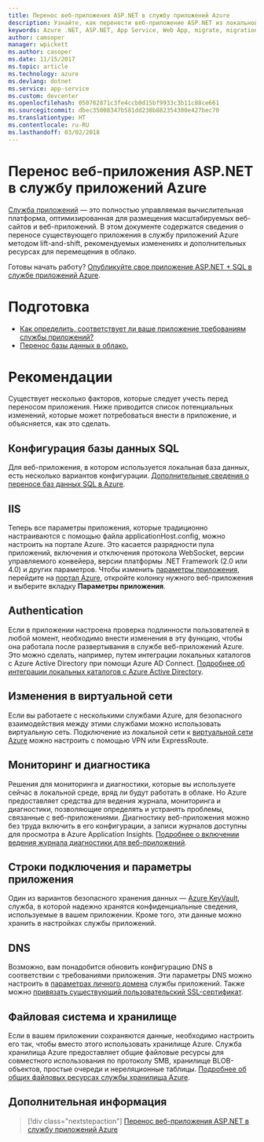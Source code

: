 ```yaml
---
title: Перенос веб-приложения ASP.NET в службу приложений Azure
description: Узнайте, как перенести веб-приложение ASP.NET из локальной среды в службу приложений Azure.
keywords: Azure .NET, ASP.NET, App Service, Web App, migrate, migration
author: camsoper
manager: wpickett
ms.author: casoper
ms.date: 11/15/2017
ms.topic: article
ms.technology: azure
ms.devlang: dotnet
ms.service: app-service
ms.custom: devcenter
ms.openlocfilehash: 050782871c3fe4ccb0d15bf9933c3b11c88ce661
ms.sourcegitcommit: dbec35008347b581dd238b882354300e427bec70
ms.translationtype: HT
ms.contentlocale: ru-RU
ms.lasthandoff: 03/02/2018
---
```

# <a name="migrate-an-aspnet-web-application-to-azure-app-service"></a>Перенос веб-приложения ASP.NET в службу приложений Azure

[Служба приложений](https://docs.microsoft.com/azure/app-service/app-service-web-overview#why-use-web-apps) — это полностью управляемая вычислительная платформа, оптимизированная для размещения масштабируемых веб-сайтов и веб-приложений. В этом документе содержатся сведения о переносе существующего приложения в службу приложений Azure методом lift-and-shift, рекомендуемых изменениях и дополнительных ресурсах для перемещения в облако.

Готовы начать работу? [Опубликуйте свое приложение ASP.NET + SQL в службе приложений Azure](https://go.microsoft.com/fwlink/?linkid=863214).

# <a name="preparation"></a>Подготовка   
* [Как определить, соответствует ли ваше приложение требованиям службы приложений?](https://azure.microsoft.com/downloads/migration-assistant/)
* [Перенос базы данных в облако.](https://go.microsoft.com/fwlink/?linkid=863217)

# <a name="considerations"></a>Рекомендации
Существует несколько факторов, которые следует учесть перед переносом приложения. Ниже приводится список потенциальных изменений, которые может потребоваться внести в приложение, и объясняется, как это сделать.

## <a name="sql-database-configuration"></a>Конфигурация базы данных SQL
Для веб-приложения, в котором используется локальная база данных, есть несколько вариантов конфигурации. [Дополнительные сведения о переносе баз данных SQL в Azure](https://go.microsoft.com/fwlink/?linkid=863217).

## <a name="iis"></a>IIS
Теперь все параметры приложения, которые традиционно настраиваются с помощью файла applicationHost.config, можно настроить на портале Azure. Это касается разрядности пула приложений, включения и отключения протокола WebSocket, версии управляемого конвейера, версии платформы .NET Framework (2.0 или 4.0) и других параметров. Чтобы изменить [параметры приложения](https://docs.microsoft.com/azure/app-service/web-sites-configure), перейдите на [портал Azure](https://portal.azure.com), откройте колонку нужного веб-приложения и выберите вкладку **Параметры приложения**.

## <a name="authentication"></a>Authentication
Если в приложении настроена проверка подлинности пользователей в любой момент, необходимо внести изменения в эту функцию, чтобы она работала после развертывания в службе веб-приложений Azure. Это можно сделать, например, путем интеграции локальных каталогов с Azure Active Directory при помощи Azure AD Connect. [Подробнее об интеграции локальных каталогов с Azure Active Directory](https://docs.microsoft.com/azure/active-directory/connect/active-directory-aadconnect).

## <a name="virtual-network-modification"></a>Изменения в виртуальной сети
Если вы работаете с несколькими службами Azure, для безопасного взаимодействия между этими службами можно использовать виртуальную сеть. Подключение из локальной сети к [виртуальной сети Azure](https://docs.microsoft.com/azure/app-service/web-sites-integrate-with-vnet) можно настроить с помощью VPN или ExpressRoute.

## <a name="monitoring-and-diagnostics"></a>Мониторинг и диагностика
Решения для мониторинга и диагностики, которые вы используете сейчас в локальной среде, вряд ли будут работать в облаке. Но Azure предоставляет средства для ведения журнала, мониторинга и диагностики, позволяющие определять и устранять проблемы, связанные с веб-приложениями. Диагностику веб-приложения можно без труда включить в его конфигурации, а записи журналов доступны для просмотра в Azure Application Insights. [Подробнее о включении ведения журнала диагностики для веб-приложений](https://docs.microsoft.com/azure/app-service/web-sites-enable-diagnostic-log).

## <a name="connection-strings-and-application-settings"></a>Строки подключения и параметры приложения
Один из вариантов безопасного хранения данных — [Azure KeyVault](https://docs.microsoft.com/azure/key-vault/), служба, в которой надежно хранятся конфиденциальные сведения, используемые в вашем приложении. Кроме того, эти данные можно хранить в настройках службы приложений.

## <a name="dns"></a>DNS
Возможно, вам понадобится обновить конфигурацию DNS в соответствии с требованиями приложения. Эти параметры DNS можно настроить в [параметрах личного домена](https://docs.microsoft.com/azure/app-service/app-service-web-tutorial-custom-domain) службы приложений. Также можно [привязать существующий пользовательский SSL-сертификат](https://docs.microsoft.com/azure/app-service/app-service-web-tutorial-custom-ssl).

## <a name="file-system-and-storage"></a>Файловая система и хранилище
Если в вашем приложении сохраняются данные, необходимо настроить его так, чтобы вместо этого использовать хранилище Azure. Служба хранилища Azure предоставляет общие файловые ресурсы для совместного использования по протоколу SMB, хранилище BLOB-объектов, простые очереди и нереляционные таблицы. [Подробнее об общих файловых ресурсах службы хранилища Azure](https://docs.microsoft.com/azure/storage/files/storage-files-introduction).

## <a name="next-steps"></a>Дополнительная информация

> [!div class="nextstepaction"]
> [Перенос веб-приложения ASP.NET в службу приложений Azure](https://aka.ms/azure-webapp-migrate)

